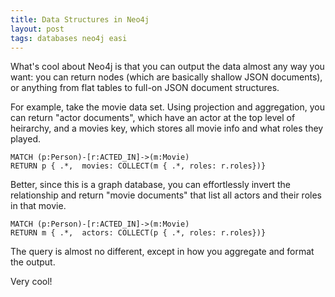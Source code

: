 ```yaml
---
title: Data Structures in Neo4j
layout: post
tags: databases neo4j easi
---
```


What's cool about Neo4j is that you can output the data almost any way you want: you can return 
nodes (which are basically shallow JSON documents), or anything from flat tables to full-on JSON document
structures.  

For example, take the movie data set.  Using projection and aggregation, you can return "actor documents",
which have an actor at the top level of heirarchy, and a movies key, which stores all movie info and what
roles they played.  

```
MATCH (p:Person)-[r:ACTED_IN]->(m:Movie)
RETURN p { .*,  movies: COLLECT(m { .*, roles: r.roles})}
```

Better, since this is a graph database, you can effortlessly invert the relationship and 
return "movie documents" that list all actors and their roles in that movie.  

```
MATCH (p:Person)-[r:ACTED_IN]->(m:Movie)
RETURN m { .*,  actors: COLLECT(p { .*, roles: r.roles})}
```

The query is almost no different, except in how you aggregate and format the output.

Very cool!

